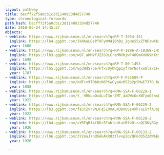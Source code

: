 ```yaml
---
layout: pathway
title: becff72f5a0cb1c3d1140933d4d57740
type: chronological-forwards
path_hash: becff72f5a0cb1c3d1140933d4d57740
date: 2018-06-24 14:45:57
objects:
- weblink: https://www.rijksmuseum.nl/en/search?q=RP-T-1954-151
  imglink: https://lh4.ggpht.com/3kNAuLGzPTOFyWM4jQhDy_2gHeS5xZTNFswXKzzqQGzXlP6okStvsfphmrIPsSpzCvRD6TlqqgwSpYQ_fLtrRC-yoyM=s200
  year: 1600
- weblink: https://www.rijksmuseum.nl/en/search?q=RP-P-1896-A-19368-1452
  imglink: https://lh3.ggpht.com/wQ7_aHMVfJZ5SOLCreMNVbjwF48GmXHUK9KXttzE4ZXaMwWx_yuRpznhI5tEiBIWW3VdrMngm1FQXlHv7yJqp2CiiN8=s200
  year: 1698
- weblink: https://www.rijksmuseum.nl/en/search?q=RP-T-00-1493
  imglink: https://lh5.ggpht.com/Gp3WdS7567kfxv0yhHgpIyfrmrNoTxwDla71FqWXSnyjpV6efbS5G3n7eLURYHBrOIoayczEpu06GyWCT8_epfFNVA=s200
  year: 1787
- weblink: https://www.rijksmuseum.nl/en/search?q=RP-F-F25509-P
  imglink: https://lh6.ggpht.com/kNTcv9TObOzN6PKwCyp4z6SZp2pSMwE737D_6g-EIHcPwQ8Z1pDDyzJlABusVSUpn8btNGSwwi0Oh7D7nxBlgNL6MDU=s200
  year: 1858
- weblink: https://www.rijksmuseum.nl/en/search?q=RMA-SSA-F-00229-1
  imglink: https://lh3.ggpht.com/Y_-HRkLoOx4LuT3nrZMT_4xDWxOnXWTyo03nsBORIgRC9mICTg9jtZq6JTkRFkanTrS4SjfFeoYvIbiAM0y_jED_mOI=s200
  year: 1922
- weblink: https://www.rijksmuseum.nl/en/search?q=RMA-SSA-F-00229-2
  imglink: https://lh3.ggpht.com/fa3YZvrvNJFq5Z8mALW3DnUSs4Xh7uLGYfAJspZFNBA1Qbt3nhiaB6DM_iUJZwf5kvWlmFkSZUX6qeXmUhaLIQ0yyME=s200
  year: 1922
- weblink: https://www.rijksmuseum.nl/en/search?q=RMA-SSA-F-00128-2
  imglink: https://lh4.ggpht.com/aYREqRf4fDDr5FnbledtatR7wDtzaQCDKyBGyf6upFNmS2ybZasAXVjKKoxcymExlc4Jii7dqHAHhoiqcIB1P1x1IQ=s200
  year: 1926
- weblink: https://www.rijksmuseum.nl/en/search?q=RMA-SSA-F-00133-2
  imglink: https://lh6.ggpht.com/3Y2muJ7ndSAkAKR83tlvvpZqVQF8dD5ZZdW6EmGGF-Ygtv4GvFo1j9PAb6MMkkulLruJjlcfUokLWN6OMgGFqzgLSEA=s200
  year: 1926

---
```

